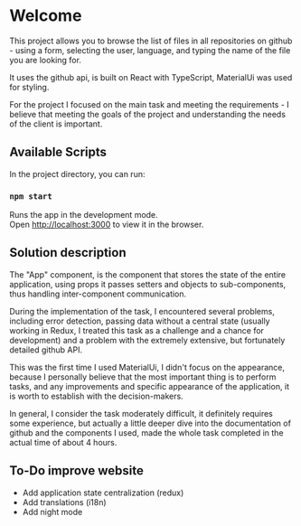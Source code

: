 # Welcome 
This project allows you to browse the list of files in all repositories on github - using a form, selecting the user, language, and typing the name of the file you are looking for.

It uses the github api, is built on React with TypeScript, MaterialUi was used for styling.

For the project I focused on the main task and meeting the requirements - I believe that meeting the goals of the project and understanding the needs of the client is important.

## Available Scripts

In the project directory, you can run:

### `npm start`

Runs the app in the development mode.\
Open [http://localhost:3000](http://localhost:3000) to view it in the browser.

## Solution description

The "App" component, is the component that stores the state of the entire application, using props it passes setters and objects to sub-components, thus handling inter-component communication.

During the implementation of the task, I encountered several problems, including error detection, passing data without a central state (usually working in Redux, I treated this task as a challenge and a chance for development) and a problem with the extremely extensive, but fortunately detailed github API.

This was the first time I used MaterialUi, I didn't focus on the appearance, because I personally believe that the most important thing is to perform tasks, and any improvements and specific appearance of the application, it is worth to establish with the decision-makers.

In general, I consider the task moderately difficult, it definitely requires some experience, but actually a little deeper dive into the documentation of github and the components I used, made the whole task completed in the actual time of about 4 hours.


## To-Do improve website

- Add application state centralization (redux)
- Add translations (i18n)
- Add night mode